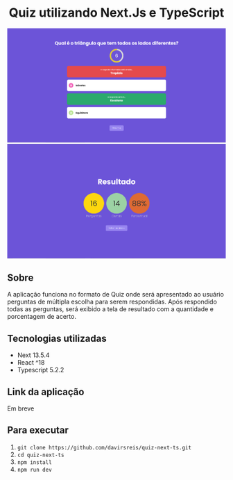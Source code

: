 <div align="center">
    <h1>Quiz utilizando Next.Js e TypeScript</h1>
</div>

<div align="center">
  <img src="./img/demonstrativo-quiz-next-ts.png" >
</div>

<div align="center">
  <img src="./img/demonstrativo-resultado-quiz-next-ts.png" >
</div>

## Sobre
A aplicação funciona no formato de Quiz onde será apresentado ao usuário perguntas de múltipla escolha para serem respondidas. Após respondido todas as perguntas, será exibido a tela de resultado com a quantidade e porcentagem de acerto.


## Tecnologias utilizadas
* Next 13.5.4
* React ^18
* Typescript 5.2.2

## Link da aplicação

<!-- []() -->
Em breve

## Para executar

1. `git clone https://github.com/davirsreis/quiz-next-ts.git`
2. `cd quiz-next-ts`
3. `npm install`
4. `npm run dev`